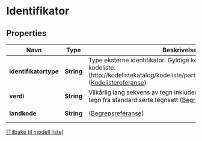 # Identifikator

## Properties

| Navn                  | Type       | Beskrivelse                                                                                                                                                                                                                                        | Notater           |
|-----------------------|------------|----------------------------------------------------------------------------------------------------------------------------------------------------------------------------------------------------------------------------------------------------|-------------------|
| **identifikatortype** | **String** | Type eksterne identifikator. Gyldige koder i henhold til ekstern kodeliste. (http://kodelistekatalog/kodeliste/partsregister/identifikatortype) ([Kodelistereferanse](https://data.skatteetaten.no/begreper/20b52ad7-9fe1-11e5-a9f8-e4115b280940)) | [default to null] |
| **verdi**             | **String** | Vilkårlig lang sekvens av tegn inkludert aksenter og spesielle tegn fra standardiserte tegnsett   ([Begrepsreferanse](https://data.skatteetaten.no/begrep/20b52af3-9fe1-11e5-a9f8-e4115b280940))                                                   | [default to null] |
| **landkode**          | **String** | ([Begrepsreferanse](https://data.skatteetaten.no/begrep/20b2e112-9fe1-11e5-a9f8-e4115b280940))                                                                                                                                                     | [default to null] |

[[Tilbake til modell liste]](../index.md)

